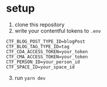 # setup
1. clone this repository
2. write your contentful tokens to `.env`
```
CTF_BLOG_POST_TYPE_ID=blogPost
CTF_BLOG_TAG_TYPE_ID=tag
CTF_CDA_ACCESS_TOKEN=your_token
CTF_CMA_ACCESS_TOKEN=your_token
CTF_PERSON_ID=your_person_id
CTF_SPACE_ID=your_space_id
```
3. run `yarn dev`